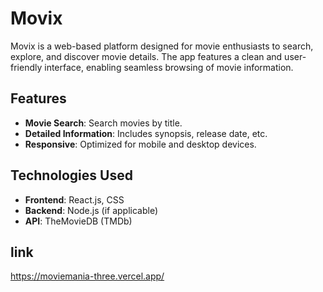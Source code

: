 # Movix

Movix is a web-based platform designed for movie enthusiasts to search, explore, and discover movie details. The app features a clean and user-friendly interface, enabling seamless browsing of movie information.

## Features

- **Movie Search**: Search movies by title.
- **Detailed Information**: Includes synopsis, release date, etc.
- **Responsive**: Optimized for mobile and desktop devices.

## Technologies Used

- **Frontend**: React.js, CSS
- **Backend**: Node.js (if applicable)
- **API**: TheMovieDB (TMDb)

## link
https://moviemania-three.vercel.app/
